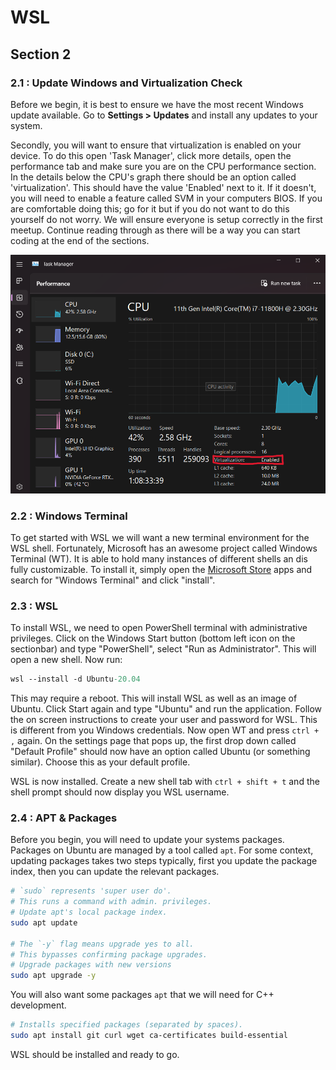 # WSL

## Section 2

### 2.1 : Update Windows and Virtualization Check

Before we begin, it is best to ensure we have the most recent Windows update available. Go to **Settings > Updates** and install any updates to your system.

Secondly, you will want to ensure that virtualization is enabled on your device. To do this open 'Task Manager', click more details, open the performance tab and make sure you are on the CPU performance section. In the details below the CPU's graph there should be an option called 'virtualization'. This should have the value 'Enabled' next to it. If it doesn't, you will need to enable a feature called SVM in your computers BIOS. If you are comfortable doing this; go for it but if you do not want to do this yourself do not worry. We will ensure everyone is setup correctly in the first meetup. Continue reading through as there will be a way you can start coding at the end of the sections.

![Task Manager Example](./imgs/taskmanager.png)

### 2.2 : Windows Terminal

To get started with WSL we will want a new terminal environment for the WSL shell. Fortunately, Microsoft has an awesome project called Windows Terminal (WT). It is able to hold many instances of different shells an dis fully customizable. To install it, simply open the [Microsoft Store](https://www.microsoft.com/store/productId/9N0DX20HK701) apps and search for "Windows Terminal" and click "install".

### 2.3 : WSL

To install WSL, we need to open PowerShell terminal with administrative privileges. Click on the Windows Start button (bottom left icon on the sectionbar) and type "PowerShell", select "Run as Administrator". This will open a new shell. Now run:

```ps
wsl --install -d Ubuntu-20.04
```

This may require a reboot. This will install WSL as well as an image of Ubuntu. Click Start again and type "Ubuntu" and run the application. Follow the on screen instructions to create your user and password for WSL. This is different from you Windows credentials. Now open WT and press `ctrl + ,` again. On the settings page that pops up, the first drop down called "Default Profile" should now have an option called Ubuntu (or something similar). Choose this as your default profile.

WSL is now installed. Create a new shell tab with `ctrl + shift + t` and the shell prompt should now display you WSL username.

### 2.4 : APT & Packages

Before you begin, you will need to update your systems packages. Packages on Ubuntu are managed by a tool called `apt`. For some context, updating packages takes two steps typically, first you update the package index, then you can update the relevant packages.

```sh
# `sudo` represents 'super user do'. 
# This runs a command with admin. privileges.
# Update apt's local package index.
sudo apt update

# The `-y` flag means upgrade yes to all.
# This bypasses confirming package upgrades.
# Upgrade packages with new versions
sudo apt upgrade -y
```

You will also want some packages `apt` that we will need for C++ development.

```sh
# Installs specified packages (separated by spaces).
sudo apt install git curl wget ca-certificates build-essential
```

WSL should be installed and ready to go.

